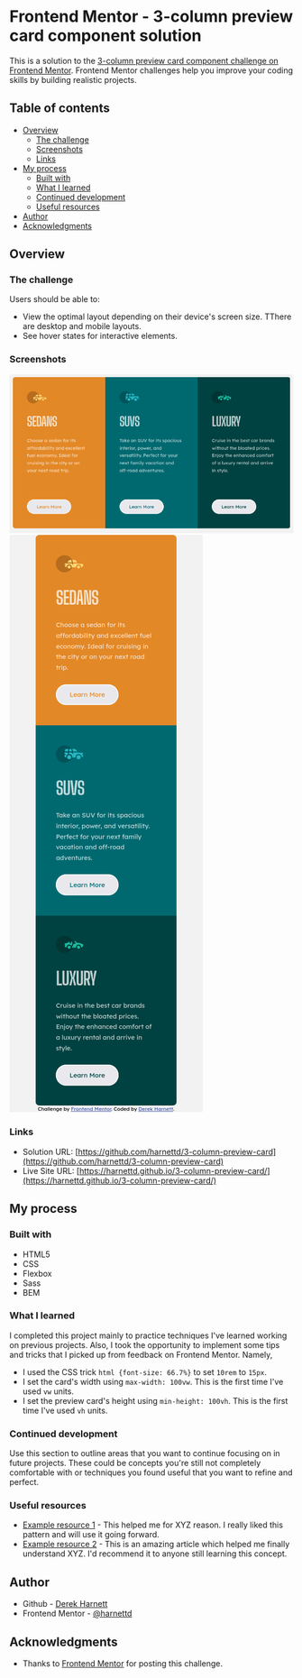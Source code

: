 # Frontend Mentor - 3-column preview card component solution

This is a solution to the [3-column preview card component challenge on Frontend Mentor](https://www.frontendmentor.io/challenges/3column-preview-card-component-pH92eAR2-). Frontend Mentor challenges help you improve your coding skills by building realistic projects. 

## Table of contents

- [Overview](#overview)
  - [The challenge](#the-challenge)
  - [Screenshots](#screenshots)
  - [Links](#links)
- [My process](#my-process)
  - [Built with](#built-with)
  - [What I learned](#what-i-learned)
  - [Continued development](#continued-development)
  - [Useful resources](#useful-resources)
- [Author](#author)
- [Acknowledgments](#acknowledgments)

## Overview

### The challenge

Users should be able to:

- View the optimal layout depending on their device's screen size. TThere are desktop and mobile layouts.
- See hover states for interactive elements.

### Screenshots

![Desktop screenshot](images/screenshot-desktop.png)
![Mobile screenshot](images/screenshot-mobile.png)

### Links

- Solution URL: [https://github.com/harnettd/3-column-preview-card](https://github.com/harnettd/3-column-preview-card)
- Live Site URL: [https://harnettd.github.io/3-column-preview-card/](https://harnettd.github.io/3-column-preview-card/)

## My process

### Built with

- HTML5
- CSS
- Flexbox
- Sass
- BEM

### What I learned

I completed this project mainly to practice techniques I've learned working on previous projects. Also, I took the opportunity to implement some tips and tricks that I picked up from feedback on Frontend Mentor. Namely,

- I used the CSS trick `html {font-size: 66.7%}` to set `10rem` to `15px`.
- I set the card's width using `max-width: 100vw`. This is the first time I've used `vw` units.
- I set the preview card's height using `min-height: 100vh`. This is the first time I've used `vh` units.

### Continued development

Use this section to outline areas that you want to continue focusing on in future projects. These could be concepts you're still not completely comfortable with or techniques you found useful that you want to refine and perfect.

### Useful resources

- [Example resource 1](https://www.example.com) - This helped me for XYZ reason. I really liked this pattern and will use it going forward.
- [Example resource 2](https://www.example.com) - This is an amazing article which helped me finally understand XYZ. I'd recommend it to anyone still learning this concept.

## Author

- Github - [Derek Harnett](https://github.com/harnettd)
- Frontend Mentor - [@harnettd](https://www.frontendmentor.io/profile/harnettd)

## Acknowledgments

- Thanks to [Frontend Mentor](https://www.frontendmentor.io/) for posting this challenge.
